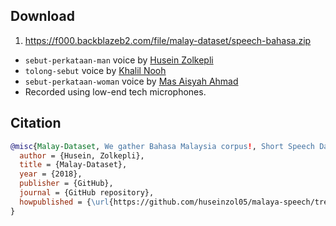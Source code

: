## Download

1. https://f000.backblazeb2.com/file/malay-dataset/speech-bahasa.zip

  - `sebut-perkataan-man` voice by [Husein Zolkepli](https://www.linkedin.com/in/husein-zolkepli/)
  - `tolong-sebut` voice by [Khalil Nooh](https://www.linkedin.com/in/khalilnooh/)
  - `sebut-perkataan-woman` voice by [Mas Aisyah Ahmad](https://www.linkedin.com/in/mas-aisyah-ahmad-b46508a9/)
  - Recorded using low-end tech microphones.

## Citation

```bibtex
@misc{Malay-Dataset, We gather Bahasa Malaysia corpus!, Short Speech Dataset,
  author = {Husein, Zolkepli},
  title = {Malay-Dataset},
  year = {2018},
  publisher = {GitHub},
  journal = {GitHub repository},
  howpublished = {\url{https://github.com/huseinzol05/malaya-speech/tree/master/data/sebut-perkataan}}
}
```